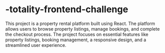 # -totality-frontend-challenge
This project is a property rental platform built using React. The platform allows users to browse property listings, manage bookings, and complete the checkout process. The project focuses on essential features like property listings, booking management, a responsive design, and a streamlined user experience.

